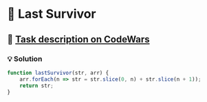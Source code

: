 # 📝 Last Survivor

## 🔗 [Task description on CodeWars](https://www.codewars.com/kata/609eee71109f860006c377d1)

### 💡 Solution

```javascript
function lastSurvivor(str, arr) {
    arr.forEach(n => str = str.slice(0, n) + str.slice(n + 1));
    return str;
}
```
